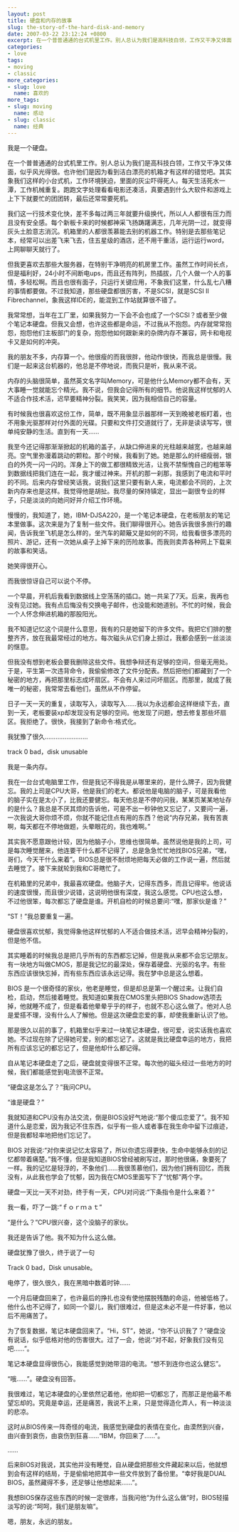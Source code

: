 ```yaml
---
layout: post
title: 硬盘和内存的故事
slug: the-story-of-the-hard-disk-and-memory
date: 2007-03-22 23:12:24 +0800
excerpt: 在一个普普通通的台式机里工作。别人总认为我们是高科技白领，工作又干净又体面，似乎风光得很。也许他们是因为看到洁白漂亮的机箱才有这样的错觉吧。其实象我们这样的小台式机，工作环境狭迫，里面的灰尘吓得死人。每天生活死水一潭，工作机械重复。跑跑文字处理看看电影还凑活，真要遇到什么大软件和游戏上上下下就要忙的团团转，最后还常常要死机。
categories:
- love
tags:
- moving
- classic
more_categories:
- slug: love
  name: 喜欢的
more_tags:
- slug: moving
  name: 感动
- slug: classic
  name: 经典
---
```


我是一个硬盘。

在一个普普通通的台式机里工作。别人总认为我们是高科技白领，工作又干净又体面，似乎风光得很。也许他们是因为看到洁白漂亮的机箱才有这样的错觉吧。其实象我们这样的小台式机，工作环境狭迫，里面的灰尘吓得死人。每天生活死水一潭，工作机械重复。跑跑文字处理看看电影还凑活，真要遇到什么大软件和游戏上上下下就要忙的团团转，最后还常常要死机。


我们这一行技术变化快，差不多每过两三年就要升级换代，所以人人都很有压力而且没有安全感。每个新板卡来的时候都神采飞扬踌躇满志，几年光阴一过，就变得灰头土脸意志消沉。机箱里的人都很羡慕能去别的机器工作。特别是去那些笔记本，经常可以出差飞来飞去，住五星级的酒店，还不用干重活，运行运行word，上网聊聊天就行了。

但我更喜欢去那些大服务器，在特别干净明亮的机房里工作。虽然工作时间长点，但是福利好，24小时不间断电ups，而且还有阵列，热插拔，几个人做一个人的事情，多轻松啊。而且也很有面子，只运行关键应用，不象我们这里，什么乱七八糟的事情都要做。不过我知道，那些硬盘都很厉害，不是SCSI，就是SCSI II Fibrechannel，象我这样IDE的，能混到工作站就算很不错了。

我常常想，当年在工厂里，如果我努力一下会不会也成了一个SCSI？或者至少做个笔记本硬盘。但我又会想，也许这些都是命运，不过我从不抱怨。内存就常常抱怨，抱怨他们主板部门的复杂，抱怨他如何跟新来的杂牌内存不兼容，网卡和电视卡又是如何的冲突。

我的朋友不多，内存算一个。他很瘦的而我很胖，他动作很快，而我总是很慢。我们是一起来这台机器的，他总是不停地说，而我只是听，我从来不说。

内存的头脑很简单，虽然英文名字叫Memory，可是他什么Memory都不会有，天大事睡一觉就能忘个精光。我不说，但我会记得所有的细节。他说我这样忧郁的人不适合作技术活，迟早要精神分裂。我笑笑，因为我相信自己的容量。

有时候我也很喜欢这份工作，简单，既不用象显示器那样一天到晚被老板盯着，也不用象光驱那样对付外面的光碟。只要和文件打交道就行了，无非是读读写写，很单纯安静的生活。直到有一天……

我至今还记得那渐渐掀起的机箱的盖子，从缺口伸进来的光柱越来越宽，也越来越亮。空气里弥漫着跳动的颗粒。那个时候，我看到了她。她是那么的纤细瘦弱，银白的外壳一闪一闪的。浑身上下的做工都很精致光洁，让我不禁惭愧自己的粗笨等到数据线把我们连在一起，我才缓过神来。开机的那一刹那，我感到了电流和平时的不同。后来内存曾经笑话我，说我们这里只要有新人来，电流都会不同的，上次新内存来也是这样。我觉得他是胡扯。我尽量的保持镇定，显出一副很专业的样子，只是淡淡的向她问好并介绍工作环境。

慢慢的，我知道了，她，IBM-DJSA220，是一个笔记本硬盘，在老板朋友的笔记本里做事。这次来是为了复制一些文件。我们聊得很开心。她告诉我很多旅行的趣闻，告诉我坐飞机是怎么样的，坐汽车的颠簸又是如何的不同，给我看很多漂亮的照片、游记，还有一次她从桌子上掉下来的历险故事。而我则卖弄各种网上下载来的故事和笑话。

她笑得很开心。

而我很惊讶自己可以说个不停。

一个早晨，开机后我看到数据线上空荡荡的插口。她一共呆了7天。后来，我再也没有见过她。我有点后悔没有交换电子邮件，也没能和她道别。不忙的时候，我会一个人怀念伸进机箱的那股阳光。

我不知道记忆这个词是什么意思，我有的只是她留下的许多文件。我把它们排的整整齐齐，放在我最常经过的地方。每次磁头从它们身上掠过，我都会感到一丝淡淡的惬意。

但我没有想到老板会要我删除这些文件。我想争辩还有足够的空间，但毫无用处。于是，平生第一次违背命令，我偷偷修改了文件分配表。然后把他们都藏到了一个秘密的地方，再把那里标志成坏扇区。不会有人来过问坏扇区。而那里，就成了我唯一的秘密，我常常去看他们，虽然从不作停留。

日子一天一天的重复，读取写入，读取写入……我以为永远都会这样继续下去，直到一天，老板要装xp却发现没有足够的空间。他发现了问题，想去修复那些坏扇区。我拒绝了。很快，我接到了新命令∶格式化。

我犹豫了很久……………………

track 0 bad，disk unusable

我是一条内存。

我在一台台式电脑里工作，但是我记不得我是从哪里来的，是什么牌子，因为我健忘。我的上司是CPU大哥，他是我们的老大。都说他是电脑的脑子，可是我看他的脑子实在是太小了，比我还要健忘。每天他总是不停的问我，某某页某某地址存的是什么？我总是不厌其烦的告诉他，可是不出一秒钟他又忘记了，又要问一遍，一次我说大哥你烦不烦，你就不能记住点有用的东西？他说“内存兄弟，我有苦衷啊，每天都在不停地做题，头晕眼花的，我也难啊。”

其实我不愿意跟他计较，因为他脑子小，思维也很简单。虽然说他是我的上司，可是每次睡觉醒来，他连要干什么都不记得了，总是急急忙忙地找BIOS兄弟，“嘿，哥们，今天干什么来着”。BIOS总是很不耐烦地把每天必做的工作说一遍，然后就去睡觉了。接下来就轮到我和C哥瞎忙了。

在机箱里的兄弟中，我最喜欢硬盘。他脑子大，记得东西多，而且记得牢。他说话的速度很慢，而且很少说错，这说明他很有深度，我这么感觉。CPU也这么想，不过他很笨，每次都忘了硬盘是谁。开机自检的时候总要问∶“嘿，那家伙是谁？”

“ST！”我总要重复一遍。

硬盘很喜欢忧郁，我觉得象他这样忧郁的人不适合做技术活，迟早会精神分裂的，但是他不信。

其实睡着的时候我总是把几乎所有的东西都忘记掉，但是我从来都不会忘记朋友。有一块地方叫做CMOS，那是我记忆的最深处，保存着硬盘、光驱的名字。有些东西应该很快忘掉，而有些东西应该永远记得。我在梦中总是这么想着。

BIOS 是一个很奇怪的家伙，他老是睡觉，但是却总是第一个醒过来。让我们自检，启动，然后接着睡觉。我知道如果我在CMOS里头把BIOS Shadow选项去掉，他就睡不成了，但是看着他晕晕乎乎的样子，也就不忍心这么做了。他对人总是爱搭不理，没有什么人了解他。但是这次硬盘恋爱的事，却使我重新认识了他。

那是很久以前的事了，机箱里似乎来过一块笔记本硬盘，很可爱，说实话我也喜欢她。不过现在除了记得她可爱，别的都忘记了。这就是我比硬盘幸运的地方，我把所有应该忘记的都忘记了，但是他却什么都记得。

自从笔记本硬盘走了之后，硬盘就变得很不正常。每次他的磁头经过一些地方的时候，我们都能感觉到电流很不正常。

“硬盘这是怎么了？”我问CPU。

“谁是硬盘？”

我就知道和CPU没有办法交流，倒是BIOS没好气地说∶“那个傻瓜恋爱了”。我不知道什么是恋爱，因为我记不住东西，似乎有一些人或者事在我生命中留下过痕迹，但是我都轻率地把他们忘记了。

BIOS 对我说∶“对你来说记忆太容易了，所以你遗忘得更快，生命中能够永刻的记忆都带着痛楚。”我不懂，但是我知道BIOS曾经被刷写过，那时他很痛，象要死了一样。我的记忆是轻浮的，不象他们……我很羡慕他们，因为他们拥有回忆，而我没有，从此我也学会了忧郁，因为我在CMOS里面写下了“忧郁”两个字。

硬盘一天比一天不对劲，终于有一天，CPU对问说∶“下条指令是什么来着？”

我一看，吓了一跳∶“ｆｏｒｍａｔ”

“是什么？”CPU很兴奋，这个没脑子的家伙。

我还是告诉了他。我不知为什么这么做。

硬盘犹豫了很久，终于说了一句

Track 0 bad，Disk unusable。

电停了，很久很久，我在黑暗中数着时钟……

一个月后硬盘回来了，也许最后的挣扎也没有使他摆脱残酷的命运，他被低格了。他什么也不记得了，如同一个婴儿，我们很难过，但是这未必不是一件好事，他以后不用痛苦了。

为了恢复数据，笔记本硬盘回来了。“Hi，ST”，她说，“你不认识我了？”硬盘没有说话，似乎低格对他的伤害很大。过了一会，他说∶“对不起，好象我们没有见吧……”。

笔记本硬盘显得很伤心，我能感觉到她带泪的电流。“想不到连你也这么健忘”。

“哦……”。硬盘没有回答。

我很难过，笔记本硬盘的心里依然记着他，他却把一切都忘了，而那正是他最不希望忘却的。究竟是幸运，还是痛苦，我说不上来，只是觉得造化弄人，有一种淡淡的悲凉。

这时从BIOS传来一阵奇怪的电流，我感觉到硬盘的表情在变化，由漠然到兴奋，由兴奋到哀伤，由哀伤到狂喜……“IBM，你回来了……”。

……

后来BIOS对我说，其实他并没有睡觉，自从硬盘把那些文件藏起来以后，他就想到会有这样的结局，于是偷偷地把其中一些文件放到了备份里。“幸好我是DUAL BIOS，虽然藏得不多，还足够让他想起来……”。

我想BIOS保存这些东西的时候一定很疼，当我问他“为什么这么做”时，BIOS轻描淡写的说∶“呵呵，我们是朋友嘛”。

嗯，朋友，永远的朋友。
